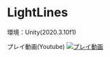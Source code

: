 # LightLines
環境：Unity(2020.3.10f1)

プレイ動画(Youtube)
[![プレイ動画](https://user-images.githubusercontent.com/95426804/183864242-fc68a82b-0665-4da9-8b91-6411e9c97b8e.PNG)](https://youtu.be/BqEGwVWMjUI)
